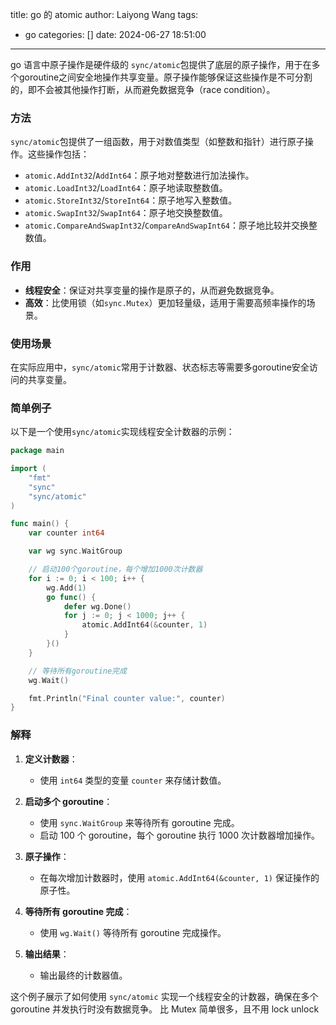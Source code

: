 title: go 的 atomic
author: Laiyong Wang
tags:
  - go
categories: []
date: 2024-06-27 18:51:00
---
go 语言中原子操作是硬件级的
`sync/atomic`包提供了底层的原子操作，用于在多个goroutine之间安全地操作共享变量。原子操作能够保证这些操作是不可分割的，即不会被其他操作打断，从而避免数据竞争（race condition）。

### 方法

`sync/atomic`包提供了一组函数，用于对数值类型（如整数和指针）进行原子操作。这些操作包括：

- `atomic.AddInt32`/`AddInt64`：原子地对整数进行加法操作。
- `atomic.LoadInt32`/`LoadInt64`：原子地读取整数值。
- `atomic.StoreInt32`/`StoreInt64`：原子地写入整数值。
- `atomic.SwapInt32`/`SwapInt64`：原子地交换整数值。
- `atomic.CompareAndSwapInt32`/`CompareAndSwapInt64`：原子地比较并交换整数值。

### 作用

- **线程安全**：保证对共享变量的操作是原子的，从而避免数据竞争。
- **高效**：比使用锁（如`sync.Mutex`）更加轻量级，适用于需要高频率操作的场景。

### 使用场景

在实际应用中，`sync/atomic`常用于计数器、状态标志等需要多goroutine安全访问的共享变量。

### 简单例子

以下是一个使用`sync/atomic`实现线程安全计数器的示例：

```go
package main

import (
	"fmt"
	"sync"
	"sync/atomic"
)

func main() {
	var counter int64

	var wg sync.WaitGroup

	// 启动100个goroutine，每个增加1000次计数器
	for i := 0; i < 100; i++ {
		wg.Add(1)
		go func() {
			defer wg.Done()
			for j := 0; j < 1000; j++ {
				atomic.AddInt64(&counter, 1)
			}
		}()
	}

	// 等待所有goroutine完成
	wg.Wait()

	fmt.Println("Final counter value:", counter)
}
```

### 解释

1. **定义计数器**：
    - 使用 `int64` 类型的变量 `counter` 来存储计数值。

2. **启动多个 goroutine**：
    - 使用 `sync.WaitGroup` 来等待所有 goroutine 完成。
    - 启动 100 个 goroutine，每个 goroutine 执行 1000 次计数器增加操作。

3. **原子操作**：
    - 在每次增加计数器时，使用 `atomic.AddInt64(&counter, 1)` 保证操作的原子性。

4. **等待所有 goroutine 完成**：
    - 使用 `wg.Wait()` 等待所有 goroutine 完成操作。

5. **输出结果**：
    - 输出最终的计数器值。

这个例子展示了如何使用 `sync/atomic` 实现一个线程安全的计数器，确保在多个 goroutine 并发执行时没有数据竞争。
比 Mutex 简单很多，且不用 lock unlock